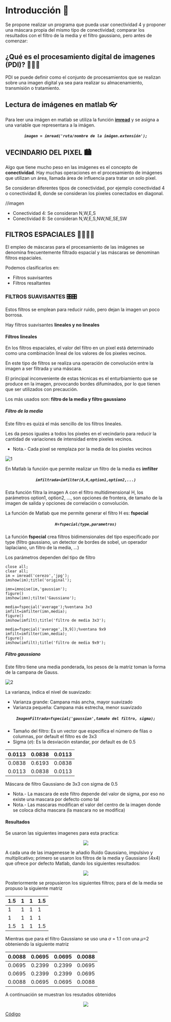 # Introducción 📖
Se propone realizar un programa que pueda usar conectividad 4 y proponer una máscara propia del mismo tipo de conectividad; comparar los resultados con el filtro de la media y el filtro gaussiano, pero antes de comenzar:

## ¿Qué es el procesamiento digital de imagenes (PDI)? 🤷‍♂️🤷‍
PDI se puede definir como el conjunto de procesamientos que se realizan sobre una imagen digital ya sea para realizar su almacenamiento, transmisión o tratamiento.

## Lectura de imágenes en matlab 👓
Para leer una imágen en matlab se utiliza la función <a href="https://la.mathworks.com/help/matlab/ref/imread.html"> **imread**</a> y se asigna a una variable que representara a la imágen.

<h5 align="center"><code>imagen = imread('ruta/nombre de la imágen.extensión');</code></h5>

## VECINDARIO DEL PIXEL 🏙
Algo que tiene mucho peso en las imágenes es el concepto de **conectividad**. Hay muchas operaciones en el procesamiento de imágenes que utilizan un área, llamada área de influencia para tratar un solo pixel.

Se consideran diferentes tipos de conectividad, por ejemplo conectividad 4 o conectividad 8, donde se consideran los pixeles conectados en diagonal.

//imagen

* Conectividad 4: Se consideran N,W,E,S
* Conectividad 8: Se consideran N,W,E,S,NW,NE,SE,SW

## FILTROS ESPACIALES 👩‍🚀👩‍🚀
El empleo de máscaras para el procesamiento de las imágenes se denomina frecuentemente filtrado espacial y las máscaras se denominan filtros espaciales.

Podemos clasificarlos en:
* Filtros suavisantes
* Filtros resaltantes

### FILTROS SUAVISANTES 🎛🎛
Estos filtros se emplean para reducir ruido, pero dejan la imagen un poco borrosa.

Hay filtros suavisantes **lineales y no lineales**

#### Filtros lineales
En los filtros espaciales, el valor del filtro en un pixel está determinado como una combinación lineal de los valores de los pixeles vecinos.

En este tipo de filtros se realiza una operación de convolución entre la imagen a ser filtrada y una máscara.

El principal inconveniente de estas técnicas es el enturbiamiento que se produce en la imagen, provocando bordes difuminados, por lo que tienen que ser utilizados con precaución.

Los más usados son: **filtro de la media y filtro gaussiano**

##### Filtro de la media
Este filtro es quizá el más sencillo de los filtros lineales.

Les da pesos iguales a todos los pixeles en el vecindario para reducir la cantidad de variaciones de intensidad entre pixeles vecinos.

* Nota.- Cada pixel se remplaza por la media de los pixeles vecinos

![1](DocIMG/1.png)

En Matlab la función que permite realizar un filtro de la media es <a>**imfilter**</a>

<h5 align="center"><code>imfiltrada=imfilter(A,H,option1,option2,...)</code></h5>

Esta función filtra la imagen A con el filtro multidimensional H, los parámetros option1, option2, ..., son opciones de frontera, de tamaño de la imagen de salida y opciones de correlación o convolución.

La función de Matlab que me permite generar el filtro H es: <a>**fspecial**</a>

<h5 align="center"><code>H=fspecial(type,parametros)</code></h5>

La función <a>**fspecial**</a> crea filtros bidimensionales del tipo especificado por type (filtro gaussiano, un detector de bordes de sobel, un operador laplaciano, un filtro de la media, ...)

Los parámetros dependen del tipo de filtro

~~~
close all;
clear all;
im = imread('cerezo','jpg');
imshow(im);title('original');

imn=imnoise(im,'gaussian');
figure()
imshow(imn);tilte('Gaussiano');

media=fspecial('average');%ventana 3x3
imfilt=imfilter(imn,media);
figure()
imshow(imfilt);title('filtro de media 3x3');

media=fspecial('average',[9,9]);%ventana 9x9
imfilt=imfilter(imn,media);
figure()
imshow(imfilt);title('filtro de media 9x9');
~~~

##### Filtro gaussiano
Este filtro tiene una media ponderada, los pesos de la matriz toman la forma de la campana de Gauss.

![2](DocIMG/2.png)

La varianza, indica el nivel de suavizado:
* Varianza grande: Campana más ancha, mayor suavizado
* Varianza pequeña: Campana más estrecha, menor suavizado

<h5 align="center"><code>ImagenFiltrada=fspecial('gaussian',tamaño del filtro, sigma);</code></h5>

* Tamaño del filtro: Es un vector que especifica el número de filas o columnas, por default el filtro es de 3x3
* Sigma ($\sigma$): Es la desviación estandar, por default es de 0.5

0.0113 | 0.0838 | 0.0113
-------|--------|--------
0.0838 | 0.6193 | 0.0838
0.0113 | 0.0838 | 0.0113

Máscara de filtro Gaussiano de 3x3 con sigma de 0.5

* Nota.- La mascara de este filtro depende del valor de sigma, por eso no existe una mascara por defecto como tal
* Nota.- Las mascaras modifican el valor del centro de la imagen donde se coloca dicha mascara (la mascara no se modifica)

#### Resultados
Se usaron las siguientes imagenes para esta practica:

<div align="center"><img src="DocIMG/Prueba.gif"></div>

A cada una de las imagenesse le añadio Ruido Gaussiano, impulsivo y multiplicativo; primero se usaron los filtros de la media y Gaussiano (4x4) que ofrece por defecto Matlab, dando los siguientes resultados:

<div align="center"><img src="DocIMG/Matlab.gif"></div>

Posteriormente se propusieron los siguientes filtros; para el de la media se propuso la siguiente matriz

1.5 | 1 | 1 | 1.5
----|--------|--------|--------
1 | 1 | 1 | 1
1 | 1 | 1 | 1
1.5 | 1 | 1 | 1.5

Mientras que para el filtro Gaussiano se uso una $\sigma$ = 1.1 con una $\mu$=2 obteniendo la siguiente matriz

0.0088 | 0.0695 | 0.0695 | 0.0088
--|--|--|--
0.0695 | 0.2399 | 0.2399 | 0.0695
0.0695 | 0.2399 | 0.2399 | 0.0695
0.0088 | 0.0695 | 0.0695 | 0.0088

A continuación se muestran los resutados obtenidos

<div align="center"><img src="DocIMG/Resultado.gif"></div>

<a href="https://github.com/ArturoEmmanuelToledoAguado/Img_Filtro/blob/main/Img_Filtro.m">Código</a>
